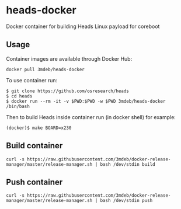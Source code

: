 # heads-docker

Docker container for building Heads Linux payload for coreboot

## Usage

Container images are available through Docker Hub:

```
docker pull 3mdeb/heads-docker
```

To use container run:

```
$ git clone https://github.com/osresearch/heads
$ cd heads
$ docker run --rm -it -v $PWD:$PWD -w $PWD 3mdeb/heads-docker /bin/bash
```

Then to build Heads inside container run (in docker shell) for example:

```
(docker)$ make BOARD=x230
```

## Build container

```
curl -s https://raw.githubusercontent.com/3mdeb/docker-release-manager/master/release-manager.sh | bash /dev/stdin build
```

## Push container

```
curl -s https://raw.githubusercontent.com/3mdeb/docker-release-manager/master/release-manager.sh | bash /dev/stdin push
```
